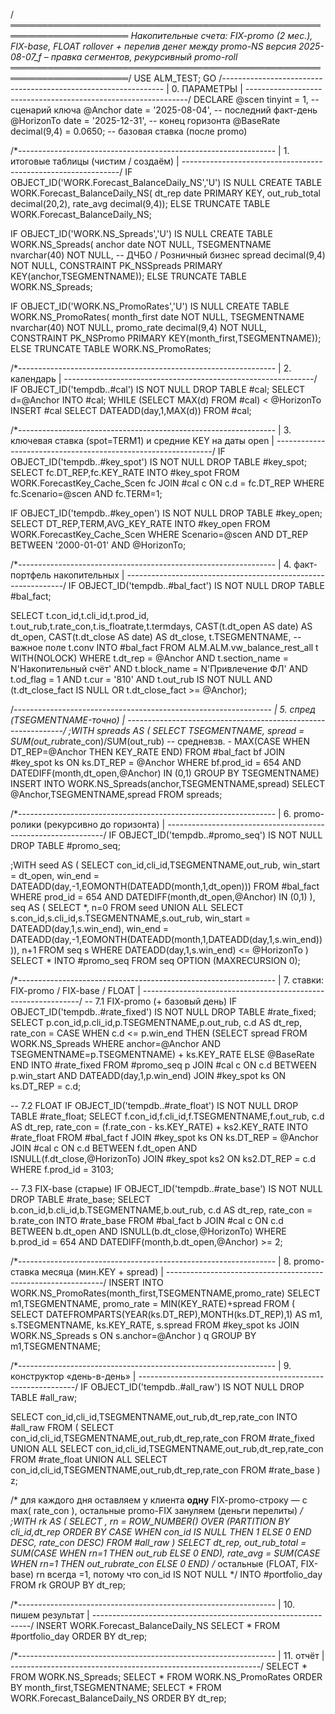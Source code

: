 /*═════════════════════════════════════════════════════════════════════
   Накопительные счета: FIX-promo (2 мес.), FIX-base, FLOAT
   rollover + перелив денег между promo-NS
   версия 2025-08-07_f – правка сегментов, рекурсивный promo-roll
═════════════════════════════════════════════════════════════════════*/
USE ALM_TEST;
GO
/*---------------------------------------------------------------*
 | 0. ПАРАМЕТРЫ                                                  |
 *---------------------------------------------------------------*/
DECLARE
    @scen      tinyint      = 1,             -- сценарий ключа
    @Anchor    date         = '2025-08-04',  -- последний факт-день
    @HorizonTo date         = '2025-12-31',  -- конец горизонта
    @BaseRate  decimal(9,4) = 0.0650;        -- базовая ставка (после promo)

/*----------------------------------------------------------------
 | 1. итоговые таблицы (чистим / создаём)                        |
 *--------------------------------------------------------------*/
IF OBJECT_ID('WORK.Forecast_BalanceDaily_NS','U') IS NULL
    CREATE TABLE WORK.Forecast_BalanceDaily_NS(
      dt_rep date PRIMARY KEY,
      out_rub_total decimal(20,2),
      rate_avg      decimal(9,4));
ELSE TRUNCATE TABLE WORK.Forecast_BalanceDaily_NS;

IF OBJECT_ID('WORK.NS_Spreads','U') IS NULL
    CREATE TABLE WORK.NS_Spreads(
      anchor date NOT NULL,
      TSEGMENTNAME nvarchar(40) NOT NULL,   -- ДЧБО / Розничный бизнес
      spread decimal(9,4) NOT NULL,
      CONSTRAINT PK_NSSpreads PRIMARY KEY(anchor,TSEGMENTNAME));
ELSE TRUNCATE TABLE WORK.NS_Spreads;

IF OBJECT_ID('WORK.NS_PromoRates','U') IS NULL
    CREATE TABLE WORK.NS_PromoRates(
      month_first date NOT NULL,
      TSEGMENTNAME nvarchar(40) NOT NULL,
      promo_rate  decimal(9,4) NOT NULL,
      CONSTRAINT PK_NSPromo PRIMARY KEY(month_first,TSEGMENTNAME));
ELSE TRUNCATE TABLE WORK.NS_PromoRates;

/*----------------------------------------------------------------
 | 2. календарь                                                  |
 *--------------------------------------------------------------*/
IF OBJECT_ID('tempdb..#cal') IS NOT NULL DROP TABLE #cal;
SELECT d=@Anchor INTO #cal;
WHILE (SELECT MAX(d) FROM #cal) < @HorizonTo
      INSERT #cal SELECT DATEADD(day,1,MAX(d)) FROM #cal;

/*----------------------------------------------------------------
 | 3. ключевая ставка (spot=TERM1) и средние KEY на даты open    |
 *--------------------------------------------------------------*/
IF OBJECT_ID('tempdb..#key_spot') IS NOT NULL DROP TABLE #key_spot;
SELECT fc.DT_REP,fc.KEY_RATE
INTO   #key_spot
FROM   WORK.ForecastKey_Cache_Scen fc
JOIN   #cal c ON c.d = fc.DT_REP
WHERE  fc.Scenario=@scen AND fc.TERM=1;

IF OBJECT_ID('tempdb..#key_open') IS NOT NULL DROP TABLE #key_open;
SELECT DT_REP,TERM,AVG_KEY_RATE
INTO   #key_open
FROM   WORK.ForecastKey_Cache_Scen
WHERE  Scenario=@scen
  AND  DT_REP BETWEEN '2000-01-01' AND @HorizonTo;

/*----------------------------------------------------------------
 | 4. факт-портфель накопительных                               |
 *--------------------------------------------------------------*/
IF OBJECT_ID('tempdb..#bal_fact') IS NOT NULL DROP TABLE #bal_fact;

SELECT  t.con_id,t.cli_id,t.prod_id,
        t.out_rub,t.rate_con,t.is_floatrate,t.termdays,
        CAST(t.dt_open  AS date) AS dt_open,
        CAST(t.dt_close AS date) AS dt_close,
        t.TSEGMENTNAME,                          -- важное поле
        t.conv
INTO    #bal_fact
FROM    ALM.ALM.vw_balance_rest_all t WITH(NOLOCK)
WHERE   t.dt_rep = @Anchor
  AND   t.section_name = N'Накопительный счёт'
  AND   t.block_name   = N'Привлечение ФЛ'
  AND   t.od_flag      = 1
  AND   t.cur          = '810'
  AND   t.out_rub      IS NOT NULL
  AND  (t.dt_close_fact IS NULL OR t.dt_close_fact >= @Anchor);

/*----------------------------------------------------------------
 | 5. спред (TSEGMENTNAME-точно)                                 |
 *--------------------------------------------------------------*/
;WITH spreads AS (
    SELECT  TSEGMENTNAME,
            spread = SUM(out_rub*rate_con)/SUM(out_rub)  -- средневзв.
                   - MAX(CASE WHEN DT_REP=@Anchor THEN KEY_RATE END)
    FROM    #bal_fact bf
    JOIN    #key_spot ks ON ks.DT_REP = @Anchor
    WHERE   bf.prod_id = 654
      AND   DATEDIFF(month,dt_open,@Anchor) IN (0,1)
    GROUP BY TSEGMENTNAME)
INSERT INTO WORK.NS_Spreads(anchor,TSEGMENTNAME,spread)
SELECT @Anchor,TSEGMENTNAME,spread FROM spreads;

/*----------------------------------------------------------------
 | 6. promo-ролики (рекурсивно до горизонта)                     |
 *--------------------------------------------------------------*/
IF OBJECT_ID('tempdb..#promo_seq') IS NOT NULL DROP TABLE #promo_seq;

;WITH seed AS (
      SELECT con_id,cli_id,TSEGMENTNAME,out_rub,
             win_start = dt_open,
             win_end   = DATEADD(day,-1,EOMONTH(DATEADD(month,1,dt_open)))
      FROM   #bal_fact
      WHERE  prod_id = 654
        AND  DATEDIFF(month,dt_open,@Anchor) IN (0,1)
), seq AS (
      SELECT *, n=0 FROM seed
      UNION ALL
      SELECT s.con_id,s.cli_id,s.TSEGMENTNAME,s.out_rub,
             win_start = DATEADD(day,1,s.win_end),
             win_end   = DATEADD(day,-1,EOMONTH(DATEADD(month,1,DATEADD(day,1,s.win_end)))),
             n+1
      FROM   seq s
      WHERE  DATEADD(day,1,s.win_end) <= @HorizonTo
)
SELECT * INTO #promo_seq FROM seq OPTION (MAXRECURSION 0);

/*----------------------------------------------------------------
 | 7. ставки: FIX-promo / FIX-base / FLOAT                       |
 *--------------------------------------------------------------*/
-- 7.1  FIX-promo (+ базовый день)
IF OBJECT_ID('tempdb..#rate_fixed') IS NOT NULL DROP TABLE #rate_fixed;
SELECT p.con_id,p.cli_id,p.TSEGMENTNAME,p.out_rub,
       c.d AS dt_rep,
       rate_con = CASE
                     WHEN c.d <= p.win_end
                          THEN (SELECT spread FROM WORK.NS_Spreads
                                WHERE anchor=@Anchor AND TSEGMENTNAME=p.TSEGMENTNAME)
                               + ks.KEY_RATE
                     ELSE @BaseRate
                  END
INTO   #rate_fixed
FROM   #promo_seq p
JOIN   #cal      c  ON c.d BETWEEN p.win_start AND DATEADD(day,1,p.win_end)
JOIN   #key_spot ks ON ks.DT_REP = c.d;

-- 7.2  FLOAT
IF OBJECT_ID('tempdb..#rate_float') IS NOT NULL DROP TABLE #rate_float;
SELECT f.con_id,f.cli_id,f.TSEGMENTNAME,f.out_rub,
       c.d AS dt_rep,
       rate_con = (f.rate_con - ks.KEY_RATE) + ks2.KEY_RATE
INTO   #rate_float
FROM   #bal_fact f
JOIN   #key_spot ks   ON ks.DT_REP = @Anchor
JOIN   #cal      c    ON c.d BETWEEN f.dt_open AND ISNULL(f.dt_close,@HorizonTo)
JOIN   #key_spot ks2  ON ks2.DT_REP = c.d
WHERE  f.prod_id = 3103;

-- 7.3  FIX-base (старые)
IF OBJECT_ID('tempdb..#rate_base') IS NOT NULL DROP TABLE #rate_base;
SELECT b.con_id,b.cli_id,b.TSEGMENTNAME,b.out_rub,
       c.d AS dt_rep,
       rate_con = b.rate_con
INTO   #rate_base
FROM   #bal_fact b
JOIN   #cal c ON c.d BETWEEN b.dt_open AND ISNULL(b.dt_close,@HorizonTo)
WHERE  b.prod_id = 654
  AND  DATEDIFF(month,b.dt_open,@Anchor) >= 2;

/*----------------------------------------------------------------
 | 8. promo-ставка месяца  (мин.KEY + spread)                    |
 *--------------------------------------------------------------*/
INSERT INTO WORK.NS_PromoRates(month_first,TSEGMENTNAME,promo_rate)
SELECT m1,TSEGMENTNAME,
       promo_rate = MIN(KEY_RATE)+spread
FROM (
      SELECT DATEFROMPARTS(YEAR(ks.DT_REP),MONTH(ks.DT_REP),1) AS m1,
             s.TSEGMENTNAME,
             ks.KEY_RATE,
             s.spread
      FROM   #key_spot ks
      JOIN   WORK.NS_Spreads s ON s.anchor=@Anchor ) q
GROUP BY m1,TSEGMENTNAME;

/*----------------------------------------------------------------
 | 9. конструктор «день-в-день»                                  |
 *--------------------------------------------------------------*/
IF OBJECT_ID('tempdb..#all_raw') IS NOT NULL DROP TABLE #all_raw;

SELECT con_id,cli_id,TSEGMENTNAME,out_rub,dt_rep,rate_con
INTO   #all_raw
FROM (
      SELECT con_id,cli_id,TSEGMENTNAME,out_rub,dt_rep,rate_con FROM #rate_fixed
      UNION ALL
      SELECT con_id,cli_id,TSEGMENTNAME,out_rub,dt_rep,rate_con FROM #rate_float
      UNION ALL
      SELECT con_id,cli_id,TSEGMENTNAME,out_rub,dt_rep,rate_con FROM #rate_base
) z;

/* для каждого дня оставляем у клиента **одну** FIX-promo-строку —
   с max( rate_con ), остальные promo-FIX зануляем (деньги перелиты) */
;WITH rk AS (
      SELECT *, rn = ROW_NUMBER() OVER
                    (PARTITION BY cli_id,dt_rep
                     ORDER BY CASE WHEN con_id IS NULL THEN 1 ELSE 0 END DESC,
                              rate_con DESC)
      FROM   #all_raw
)
SELECT dt_rep,
       out_rub_total = SUM(CASE WHEN rn=1 THEN out_rub ELSE 0 END),
       rate_avg      = SUM(CASE WHEN rn=1 THEN out_rub*rate_con ELSE 0 END)
/* остальные (FLOAT, FIX-base) rn всегда =1, потому что con_id IS NOT NULL */
INTO   #portfolio_day
FROM   rk
GROUP BY dt_rep;

/*----------------------------------------------------------------
 | 10. пишем результат                                           |
 *--------------------------------------------------------------*/
INSERT WORK.Forecast_BalanceDaily_NS
SELECT * FROM #portfolio_day ORDER BY dt_rep;

/*----------------------------------------------------------------
 | 11. отчёт                                                     |
 *--------------------------------------------------------------*/
SELECT * FROM WORK.NS_Spreads;
SELECT * FROM WORK.NS_PromoRates ORDER BY month_first,TSEGMENTNAME;
SELECT * FROM WORK.Forecast_BalanceDaily_NS ORDER BY dt_rep;
